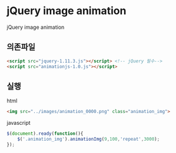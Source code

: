 # jQuery image animation

jQuery image animation

## 의존파일

```html
<script src="jquery-1.11.3.js"></script> <!-- jQuery 필수-->
<script src="animationjs-1.0.js"></script>
```

## 실행

html

```html
<img src="../images/animation_0000.png" class="animation_img">
```

javascript

```javascript
$(document).ready(function(){
    $('.animation_img').animationImg(9,100,'repeat',3000);
});
```

